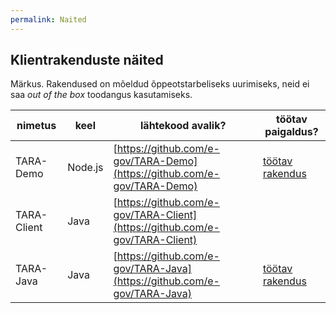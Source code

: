 ```yaml
---
permalink: Naited
---
```


## Klientrakenduste näited

Märkus. Rakendused on mõeldud õppeotstarbeliseks uurimiseks, neid ei saa _out of the box_ toodangus kasutamiseks. 

  nimetus | keel    | lähtekood avalik?   | töötav paigaldus?       
  --------|---------|---------------------|---------------
TARA-Demo | Node.js | [https://github.com/e-gov/TARA-Demo](https://github.com/e-gov/TARA-Demo) | [töötav rakendus](https://tarademo.herokuapp.com)
TARA-Client | Java | [https://github.com/e-gov/TARA-Client](https://github.com/e-gov/TARA-Client) |
TARA-Java | Java | [https://github.com/e-gov/TARA-Java](https://github.com/e-gov/TARA-Java) | [töötav rakendus](https://tarademo.herokuapp.com)

